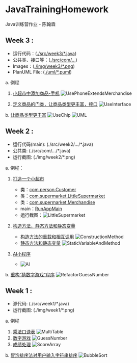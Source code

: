 # JavaTrainingHomework
Java训练营作业 - 陈翰霖


## Week 3 :

- 运行代码：([./src/week3/*.java](./src/week3))
- 公共类、接口等：([./src/com/...](./src/com))
- Images：([./img/week3/*.png](./img/week2))
- PlanUML File: ([./uml/*.puml](./uml))

a. 例程

1. [小超市中添加商品-手机](./src/week3/UsePhoneExtendsMerchandise.java)
![UsePhoneExtendsMerchandise](img/week3/a1.png)

2. [定义商品的门类，让商品类型更丰富，接口](./src/week3/UseInterface.java)
![UseInterface](img/week3/a2.png)

b. [让商品类型更丰富](./src/week3/UseChip.java)
![UseChip](img/week3/b.png)
![UML](img/week3/b_UML.png)

## Week 2 :

- 运行代码(main): (./src/week2/.../*.java)
- 公共类: (./src/com/.../*.java)
- 运行截图: (./img/week2/*.png) 

a. 例程：

1. [打造一个小超市](./src/week2/a1)
    - 类：[com.person.Customer](./src/com/person/Customer.java)
    - 类：[com.supermarket.LittleSupermarket](./src/com/supermarket/LittleSupermarket.java)
    - 类：[com.supermarket.Merchandise](./src/com/supermarket/Merchandise.java)
    - main：[RunAppMain](./src/week2/a1/RunAppMain.java)
    - 运行截图：![LittleSupermarket](./img/week2/a1.png)

2. [构造方法，静态方法和静态变量](./src/week2/a2)
   - [构造方法的重载和相互调用](./src/week2/a2/ConstructionMethod.java)
   ![ConstructionMethod](./img/week2/a2-1.png)
   - [静态方法和静态变量](./src/week2/a2/StaticVariableAndMethod.java)
   ![StaticVariableAndMethod](./img/week2/a2-2.png)

3. [AI小程序](./src/week2/a3) 
   - ![AI](./img/week2/a3.png)

b. [重构“猜数字游戏”程序](./src/week2/b)
![RefactorGuessNumber](./img/week2/b.png)

## Week 1 :

- 源代码: (./src/week1/*.java)
- 运行截图: (./img/week1/*.png)

a. 例程
1. [乘法口诀表](./src/week1/MultiTable.java)
![MultiTable](./img/week1/MultiTable.png)
2. [数字游戏](./src/week1/GuessNumber.java)
![GuessNumber](./img/week1/GuessNumber.png)
3. [成绩处理](./src/week1/ScoreArray.java)
![ScoreArray](./img/week1/ScoreArray.png)

b. [冒泡排序法对用户输入字符串排序](./src/week1/BubbleSort.java)
![BubbleSort](./img/week1/BubbleSort.png) 